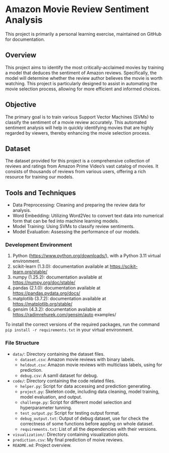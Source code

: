 # Amazon Movie Review Sentiment Analysis
This project is primarily a personal learning exercise, maintained on GitHub for documentation.

## Overview
This project aims to identify the most critically-acclaimed movies by training a model that deduces the sentiment of Amazon reviews. Specifically, the model will determine whether the review author believes the movie is worth watching. This project is particularly designed to assist in automating the movie selection process, allowing for more efficient and informed choices.

## Objective
The primary goal is to train various Support Vector Machines (SVMs) to classify the sentiment of a movie review accurately. This automated sentiment analysis will help in quickly identifying movies that are highly regarded by viewers, thereby enhancing the movie selection process.

## Dataset
The dataset provided for this project is a comprehensive collection of reviews and ratings from Amazon Prime Video’s vast catalog of movies. It consists of thousands of reviews from various users, offering a rich resource for training our models.

## Tools and Techniques

- Data Preprocessing: Cleaning and preparing the review data for analysis.
- Word Embedding: Utilizing Word2Vec to convert text data into numerical form that can be fed into machine learning models.
- Model Training: Using SVMs to classify review sentiments.
- Model Evaluation: Assessing the performance of our models.

### Development Environment
1. Python (https://www.python.org/downloads/), with a Python 3.11 virtual environment.
2. scikit-learn (1.3.0): documentation available at https://scikit-learn.org/stable/
3. numpy (1.25.2): documentation available at https://numpy.org/doc/stable/
4. pandas (2.1.0): documentation available at https://pandas.pydata.org/docs/
5. matplotlib (3.7.2): documentation available at https://matplotlib.org/stable/
6. gensim (4.3.2): documentation available at https://radimrehurek.com/gensim/auto examples/

To install the correct versions of the required packages, run the command ```pip install -r requirements.txt``` in your virtual environment.

### File Structure
- `data/`: Directory containing the dataset files.
  - `dataset.csv`: Amazon movie reviews with binary labels.
  - `heldout.csv`: Amazon movie reviews with multiclass labels, using for prediction.
  - `debug.csv`: A samll dataset for debug.
- `code/`: Directory containing the code related files.
  - `helper.py`: Script for data accessing and prediction generating.
  - `project.py`: Skeleton code, including data cleaning, model training, model evaluation, and output.
  - `challenge.py`: Script for different model selection and hyperparameter tunning.
  - `test_output.py`: Script for testing output format.
  - `debug_output.txt`: Output of debug dataset, use for check the correctness of some functions before appling on whole dataset.
  - `requirements.txt`: List of all the dependencies with their versions.
- `visualization/`: Directory containing visualization plots.
- `prediction.csv`: My final prediction of moive reviews.
- `README.md`: Project overview.
